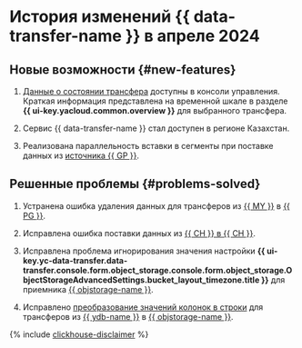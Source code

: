 # История изменений {{ data-transfer-name }} в апреле 2024

## Новые возможности {#new-features}

1. [Данные о состоянии трансфера](../operations/monitoring.md) доступны в консоли управления. Краткая информация представлена на временной шкале в разделе **{{ ui-key.yacloud.common.overview }}** для выбранного трансфера.

1. Сервис {{ data-transfer-name }} стал доступен в регионе Казахстан.


1. Реализована параллельность вставки в сегменты при поставке данных из [источника {{ GP }}](../operations/endpoint/source/greenplum.md).

## Решенные проблемы {#problems-solved}

1. Устранена ошибка удаления данных для трансферов из [{{ MY }}](../operations/endpoint/source/mysql.md) в [{{ PG }}](../operations/endpoint/target/postgresql.md).

1. Исправлена ошибка поставки данных из [{{ CH }} в {{ CH }}](../tutorials/managed-clickhouse.md).

1. Исправлена проблема игнорирования значения настройки **{{ ui-key.yc-data-transfer.data-transfer.console.form.object_storage.console.form.object_storage.ObjectStorageAdvancedSettings.bucket_layout_timezone.title }}** для приемника [{{ objstorage-name }}](../operations/endpoint/target/object-storage.md).

1. Исправлено [преобразование значений колонок в строки](../concepts/data-transformation.md#convert-to-string) для трансферов из [{{ ydb-name }}](../operations/endpoint/source/ydb.md) в [{{ objstorage-name }}](../operations/endpoint/target/object-storage.md).


{% include [clickhouse-disclaimer](../../_includes/clickhouse-disclaimer.md) %}